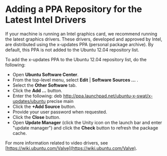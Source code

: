 # Adding a PPA Repository for the Latest Intel Drivers

If your machine is running an Intel graphics card, we recommend running the latest graphics drivers. These drivers, developed and approved by Intel, are distributed using the x-updates PPA (personal package archive). By default, this PPA is not added to the Ubuntu 12.04 repository list.   
  
To add the x-updates PPA to the Ubuntu 12.04 repository list, do the following:  
  

* Open **Ubuntu Software Center**.
* From the top-level menu, select **Edit** | **Software Sources ...** .
* Select the **Other Software** tab.
* Click the **Add ...** button.
* Enter the following: deb http://ppa.launchpad.net/ubuntu-x-swat/x-updates/ubuntu precise main
* Click the **+Add Source** button.
* Provide your user password when requested.
* Click the **Close** button.
* Open **Update Manager** (click the Unity icon on the launch bar and enter "update manager") and click the **Check** button to refresh the package cache.

  
  
For more information related to video drivers, see [https://wiki.ubuntu.com/Valve](https://wiki.ubuntu.com/Valve).  
  
